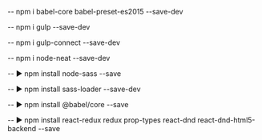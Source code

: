 -- npm i babel-core babel-preset-es2015 --save-dev

-- npm i gulp --save-dev

-- npm i gulp-connect --save-dev

-- npm i node-neat --save-dev

-- ▶ npm install node-sass --save

-- ▶ npm install sass-loader --save-dev

-- ▶ npm install @babel/core --save

-- ▶ npm install react-redux redux prop-types react-dnd react-dnd-html5-backend --save